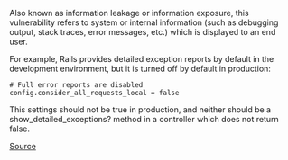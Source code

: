 Also known as information leakage or information exposure, this vulnerability refers to system or internal information (such as debugging output, stack traces, error messages, etc.) which is displayed to an end user.

For example, Rails provides detailed exception reports by default in the development environment, but it is turned off by default in production:

    # Full error reports are disabled
    config.consider_all_requests_local = false

This settings should not be true in production, and neither should be a show_detailed_exceptions? method in a controller which does not return false.

[Source](http://brakemanscanner.org/docs/warning_types/information_disclosure/)
